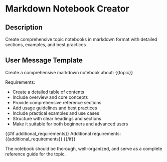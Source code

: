 # Markdown Notebook Creator

## Description
Create comprehensive topic notebooks in markdown format with detailed sections, examples, and best practices

## User Message Template
Create a comprehensive markdown notebook about: {{topic}}

Requirements:
- Create a detailed table of contents
- Include overview and core concepts
- Provide comprehensive reference sections
- Add usage guidelines and best practices
- Include practical examples and use cases
- Structure with clear headings and sections
- Make it suitable for both beginners and advanced users

{{#if additional_requirements}}
Additional requirements: {{additional_requirements}}
{{/if}}

The notebook should be thorough, well-organized, and serve as a complete reference guide for the topic.
